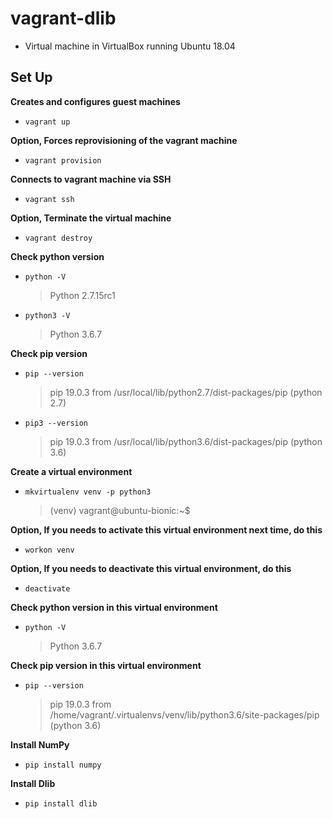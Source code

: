 # vagrant-dlib
- Virtual machine in VirtualBox running Ubuntu 18.04

## Set Up
**Creates and configures guest machines**
- `vagrant up`

**Option, Forces reprovisioning of the vagrant machine**
- `vagrant provision`

**Connects to vagrant machine via SSH**
- `vagrant ssh`

**Option, Terminate the virtual machine**
- `vagrant destroy`

**Check python version**
- `python -V`
    > Python 2.7.15rc1
    
- `python3 -V`
    > Python 3.6.7
    
**Check pip version**
- `pip --version`
    > pip 19.0.3 from /usr/local/lib/python2.7/dist-packages/pip (python 2.7)

- `pip3 --version`
    > pip 19.0.3 from /usr/local/lib/python3.6/dist-packages/pip (python 3.6)
    
**Create a virtual environment**
- `mkvirtualenv venv -p python3`
    > (venv) vagrant@ubuntu-bionic:~$
    
**Option, If you needs to activate this virtual environment next time, do this**
- `workon venv`

**Option, If you needs to deactivate this virtual environment, do this**
- `deactivate`

**Check python version in this virtual environment**
- `python -V`
    > Python 3.6.7

**Check pip version in this virtual environment**
- `pip --version`
    > pip 19.0.3 from /home/vagrant/.virtualenvs/venv/lib/python3.6/site-packages/pip (python 3.6)
    
**Install NumPy**
- `pip install numpy`
 
**Install Dlib**
- `pip install dlib`
